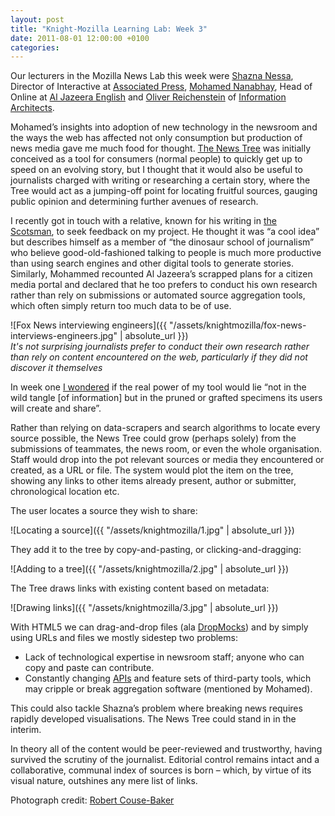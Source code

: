 ```yaml
---
layout: post
title: "Knight-Mozilla Learning Lab: Week 3"
date: 2011-08-01 12:00:00 +0100
categories: 
---
```

		
Our lecturers in the Mozilla News Lab this week were [Shazna Nessa](http://twitter.com/#!/shazna), Director of Interactive at [Associated Press](http://www.ap.org/), [Mohamed Nanabhay](http://twitter.com/#!/mohamed), Head of Online at [Al Jazeera English](http://english.aljazeera.net/) and [Oliver Reichenstein](http://twitter.com/#!/iA) of [Information Architects](http://www.informationarchitects.jp/en/).

Mohamed’s insights into adoption of new technology in the newsroom and the ways the web has affected not only consumption but production of news media gave me much food for thought. [The News Tree](https://www.drumbeat.org/en-US/challenges/beyond-comment-threads/submission/328/) was initially conceived as a tool for consumers (normal people) to quickly get up to speed on an evolving story, but I thought that it would also be useful to journalists charged with writing or researching a certain story, where the Tree would act as a jumping-off point for locating fruitful sources, gauging public opinion and determining further avenues of research.

I recently got in touch with a relative, known for his writing in [the Scotsman](http://www.scotsman.com/), to seek feedback on my project. He thought it was “a cool idea” but describes himself as a member of “the dinosaur school of journalism” who believe good-old-fashioned talking to people is much more productive than using search engines and other digital tools to generate stories. Similarly, Mohammed recounted Al Jazeera’s scrapped plans for a citizen media portal and declared that he too prefers to conduct his own research rather than rely on submissions or automated source aggregation tools, which often simply return too much data to be of use.

![Fox News interviewing engineers]({{ "/assets/knightmozilla/fox-news-interviews-engineers.jpg" | absolute_url }})  
*It's not surprising journalists prefer to conduct their own research rather than rely on content encountered on the web, particularly if they did not discover it themselves*

In week one [I wondered](http://neildawson.org/blog/?p=71) if the real power of my tool would lie “not in the wild tangle [of information] but in the pruned or grafted specimens its users will create and share”.

Rather than relying on data-scrapers and search algorithms to locate every source possible, the News Tree could grow (perhaps solely) from the submissions of teammates, the news room, or even the whole organisation. Staff would drop into the pot relevant sources or media they encountered or created, as a URL or file. The system would plot the item on the tree, showing any links to other items already present, author or submitter, chronological location etc.

The user locates a source they wish to share:

![Locating a source]({{ "/assets/knightmozilla/1.jpg" | absolute_url }})

They add it to the tree by copy-and-pasting, or clicking-and-dragging:

![Adding to a tree]({{ "/assets/knightmozilla/2.jpg" | absolute_url }})  

The Tree draws links with existing content based on metadata:

![Drawing links]({{ "/assets/knightmozilla/3.jpg" | absolute_url }})  

With HTML5 we can drag-and-drop files (ala [DropMocks](http://www.dropmocks.com/)) and by simply using URLs and files we mostly sidestep two problems:

- Lack of technological expertise in newsroom staff; anyone who can copy and paste can contribute.
- Constantly changing [APIs](http://en.wikipedia.org/wiki/Application_programming_interface) and feature sets of third-party tools, which may cripple or break aggregation software (mentioned by Mohamed).

This could also tackle Shazna’s problem where breaking news requires rapidly developed visualisations. The News Tree could stand in in the interim.

In theory all of the content would be peer-reviewed and trustworthy, having survived the scrutiny of the journalist. Editorial control remains intact and a collaborative, communal index of sources is born – which, by virtue of its visual nature, outshines any mere list of links.

Photograph credit: [Robert Couse-Baker](http://www.flickr.com/photos/29233640@N07/5067630510/)